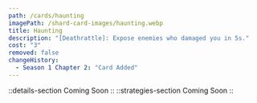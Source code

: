 ```yaml
---
path: /cards/haunting
imagePath: /shard-card-images/haunting.webp
title: Haunting
description: "[Deathrattle]: Expose enemies who damaged you in 5s."
cost: "3"
removed: false
changeHistory:
  - Season 1 Chapter 2: "Card Added"
---
```

::details-section
Coming Soon
::
::strategies-section
Coming Soon
::